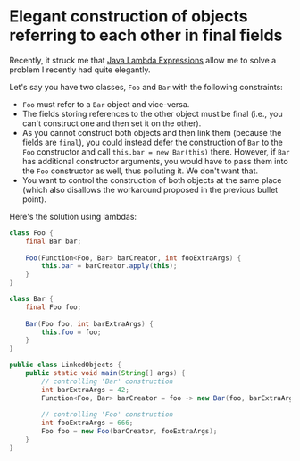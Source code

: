 # Elegant construction of objects referring to each other in final fields

Recently, it struck me that [Java Lambda Expressions](https://docs.oracle.com/javase/tutorial/java/javaOO/lambdaexpressions.html)
allow me to solve a problem I recently had quite elegantly.

Let's say you have two classes, `Foo` and `Bar` with the following constraints:
- `Foo` must refer to a `Bar` object and vice-versa.
- The fields storing references to the other object must be final (i.e., you
  can't construct one and then set it on the other).
- As you cannot construct both objects and then link them (because the fields are
  `final`), you could instead defer the construction of `Bar` to the `Foo` constructor
  and call `this.bar = new Bar(this)` there. However, if
  `Bar` has additional constructor arguments, you would have to pass them into 
  the `Foo` constructor as well, thus polluting it. We don't want that.
- You want to control the construction of both objects at the same place (which also
  disallows the workaround proposed in the previous bullet point).

Here's the solution using lambdas:

```java
class Foo {
    final Bar bar;
    
    Foo(Function<Foo, Bar> barCreator, int fooExtraArgs) {
        this.bar = barCreator.apply(this);
    }
}

class Bar {
    final Foo foo;
    
    Bar(Foo foo, int barExtraArgs) {
        this.foo = foo;
    }
}

public class LinkedObjects {
    public static void main(String[] args) {
        // controlling 'Bar' construction
        int barExtraArgs = 42;
        Function<Foo, Bar> barCreator = foo -> new Bar(foo, barExtraArgs);
        
        // controlling 'Foo' construction
        int fooExtraArgs = 666;
        Foo foo = new Foo(barCreator, fooExtraArgs);
    }
}
```
